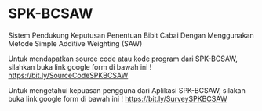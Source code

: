 # SPK-BCSAW
Sistem Pendukung Keputusan Penentuan Bibit Cabai Dengan Menggunakan Metode Simple Additive Weighting (SAW)

Untuk mendapatkan source code atau kode program dari SPK-BCSAW, silahkan buka link google form di bawah ini !
https://bit.ly/SourceCodeSPKBCSAW

Untuk mengetahui kepuasan pengguna dari Aplikasi SPK-BCSAW, silakan buka link google form di bawah ini !
https://bit.ly/SurveySPKBCSAW

